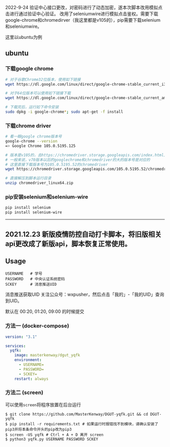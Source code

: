 2022-9-24
验证中心接口更改，对密码进行了动态加密，遂本次脚本改用模拟点击进行通过验证中心验证。
改用了seleniumwire进行模拟点击鉴权。需要下载google-chrome和chromedirver（我这里都是v105的），pip需要下载selenium和seleniumwire。

这里以ubuntu为例
## ubuntu
### 下载google chrome
```bash
# 对于谷歌Chrome32位版本，使用如下链接
wget https://dl.google.com/linux/direct/google-chrome-stable_current_i386.deb

# 对于64位版本可以使用如下链接下载
wget https://dl.google.com/linux/direct/google-chrome-stable_current_amd64.deb 

# 下载完后，运行如下命令安装
sudo dpkg -i google-chrome*; sudo apt-get -f install 
```

### 下载chrome driver
```bash
# 看一眼google chrome版本号
google-chrome --version
=> Google Chrome 105.0.5195.125

# 版本是v105的，去https://chromedriver.storage.googleapis.com/index.html上找对应适配的chromedriver
# 一般来说，v70版本以后的googlechrome和chromedriver的大的版本号是对应的
# 这里直接下载版本号为105.0.5195.52的chromedriver
wget https://chromedriver.storage.googleapis.com/105.0.5195.52/chromedriver_linux64.zip

# 直接解压到脚本运行目录
unzip chromedriver_linux64.zip
```

### pip安装selenium和selenium-wire
```bash
pip install selenium
pip install selenium-wire
```


------
2021.12.23
新版疫情防控自动打卡脚本，将旧版相关api更改成了新版api，脚本恢复正常使用。
------

## Usage

```
USERNAME   # 学号
PASSWORD   # 中央认证系统密码
SCKEY      # 消息推送UID
```

消息推送获取UID
关注公众号：wxpusher，然后点击「我的」-「我的UID」查询到UID。

默认在 00:20, 01:20, 09:00 的时候提交

### 方法一 (docker-compose)

```yaml
version: "3.1"

services:
  yqfk:
    image: masterkenway/dgut_yqfk
    environment:
      - USERNAME=
      - PASSWORD=
      - SCKEY=
    restart: always
```

### 方法二 (screen)

可以使用`screen`将程序放置在后台运行

```shell script
$ git clone https://github.com/MasterKenway/DGUT-yqfk.git && cd DGUT-yqfk 
$ pip install -r requirements.txt # 如果运行时报错找不到模块，请确认安装了pip3并将本条命令开头的pip改为pip3
$ screen -US yqfk # Ctrl + A + D 离开 screen
$ python3 yqfk.py USERNAME PASSWORD SCKEY
```

